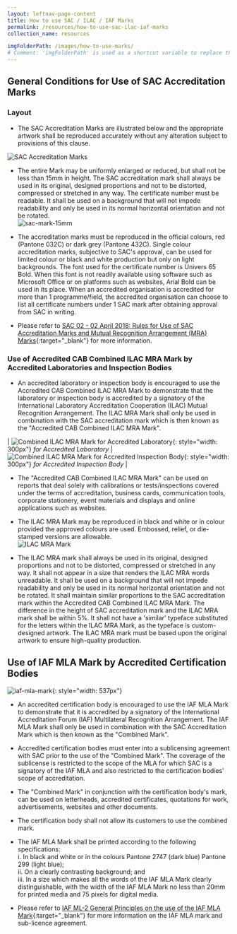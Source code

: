 ```yaml
---
layout: leftnav-page-content
title: How to use SAC / ILAC / IAF Marks
permalink: /resources/how-to-use-sac-ilac-iaf-marks
collection_name: resources

imgFolderPath: /images/how-to-use-marks/ 
# Comment: 'imgFolderPath' is used as a shortcut variable to replace the image folder path for the Markdown images in the content below
---
```


## General Conditions for Use of SAC Accreditation Marks
### Layout

* The SAC Accreditation Marks are illustrated below and the appropriate artwork shall be reproduced accurately without any alteration subject to provisions of this clause.

![SAC Accreditation Marks]({{page.imgFolderPath}}SAC-accreditation-marks.jpg)

* The entire Mark may be uniformly enlarged or reduced, but shall not be less than 15mm in height. The SAC accreditation mark shall always be used in its original, designed proportions and not to be distorted, compressed or stretched in any way. The certificate number must be readable. It shall be used on a background that will not impede readability and only be used in its normal horizontal orientation and not be rotated.  
![sac-mark-15mm]({{page.imgFolderPath}}sac-mark-15mm.jpg)

* The accreditation marks must be reproduced in the official colours, red (Pantone 032C) or dark grey (Pantone 432C). Single colour accreditation marks, subjective to SAC's approval, can be used for limited colour or black and white production but only on light backgrounds. The font used for the certificate number is Univers 65 Bold. When this font is not readily available using software such as Microsoft Office or on platforms such as websites, Arial Bold can be used in its place. When an accredited organisation is accredited for more than 1 programme/field, the accredited organisation can choose to list all certificate numbers under 1 SAC mark after obtaining approval from SAC in writing.

* Please refer to [SAC 02 - 02 April 2018: Rules for Use of SAC Accreditation Marks and Mutual Recognition Arrangement (MRA) Marks](/files/documents/SAC-02-SAC-and-MRA-Marks-(02-April-2018).pdf){:target="&#95;blank"} for more information.
<!-- COMMENT: The {:target="&#95;blank"} syntax at the end of the Markdown document link is used to open the document in a new window tab -->

### Use of Accredited CAB Combined ILAC MRA Mark by Accredited Laboratories and Inspection Bodies

* An accredited laboratory or inspection body is encouraged to use the Accredited CAB Combined ILAC MRA Mark to demonstrate that the
laboratory or inspection body is accredited by a signatory of the International Laboratory Accreditation Cooperation (ILAC) Mutual Recognition Arrangement. The ILAC MRA Mark shall only be used in combination with the SAC accreditation mark which is then known as the "Accredited CAB Combined ILAC MRA Mark". 

| ![Combined ILAC MRA Mark for Accredited Laboratory]({{page.imgFolderPath}}ilac-mra-mark-laboratory.jpg){: style="width: 300px"} *for Accredited Laboratory* | ![Combined ILAC MRA Mark for Accredited Inspection Body]({{page.imgFolderPath}}ilac-mra-mark-inspection-body.jpg){: style="width: 300px"} *for Accredited Inspection Body* |

<!-- COMMENT: The '{: style="width: 300px"}' syntax at the end of the Markdown image is used to resize the image -->

* The "Accredited CAB Combined ILAC MRA Mark" can be used on reports that deal solely with calibrations or tests/inspections covered under the terms of accreditation, business cards, communication tools, corporate stationery, event materials and displays and online applications such as websites. 

* The ILAC MRA Mark may be reproduced in black and white or in colour provided the approved colours are used. Embossed, relief, or die-stamped versions are allowable.  
![ILAC MRA Mark]({{page.imgFolderPath}}ilac-mra-mark.jpg)

* The ILAC MRA mark shall always be used in its original, designed proportions and not to be distorted, compressed or stretched in any way. It shall not appear in a size that renders the ILAC MRA words unreadable. It shall be used on a background that will not impede readability and only be used in its normal horizontal orientation and not be rotated. It shall maintain similar proportions to the SAC accreditation mark within the Accredited CAB Combined ILAC MRA Mark. The difference in the height of SAC accreditation mark and the ILAC
MRA mark shall be within 5%. It shall not have a 'similar' typeface substituted for the letters within the ILAC MRA Mark, as the typeface is custom-designed artwork. The ILAC MRA mark must be based upon the original artwork to ensure high-quality production. 

## Use of IAF MLA Mark by Accredited Certification Bodies

![iaf-mla-mark]({{page.imgFolderPath}}combined-mark-certification-bodies.jpg){: style="width: 537px"}

* An accredited certification body is encouraged to use the IAF MLA Mark to demonstrate that it is accredited by a signatory of the International Accreditation Forum (IAF) Multilateral Recognition Arrangement. The IAF MLA Mark shall only be used in combination with the SAC Accreditation Mark which is then known as the "Combined Mark". 

* Accredited certification bodies must enter into a sublicensing agreement with SAC prior to the use of the "Combined Mark". The coverage of the sublicense is restricted to the scope of the MLA for which SAC is a signatory of the IAF MLA and also restricted to the certification bodies' scope of accreditation.

* The "Combined Mark" in conjunction with the certification body's mark, can be used on letterheads, accredited certificates, quotations for work, advertisements, websites and other documents.

* The certification body shall not allow its customers to use the combined mark.

* The IAF MLA Mark shall be printed according to the following specifications:  
  i. In black and white or in the colours Pantone 2747 (dark blue) Pantone 299 (light blue);  
  ii. On a clearly contrasting background; and  
  iii. In a size which makes all the words of the IAF MLA Mark clearly distinguishable, with the width of the IAF MLA Mark no less than 20mm for printed media and 75 pixels for digital media.

* Please refer to [IAF ML-2 General Principles on the use of the IAF MLA Mark](/files/documents/management-system-and-products-certification/IAF-ML2-(2016-Issue-3).pdf){:target="&#95;blank"} for more information on the IAF MLA mark and sub-licence agreement.
<!-- COMMENT: The {:target="&#95;blank"} syntax at the end of the Markdown document link is used to open the document in a new window tab -->
